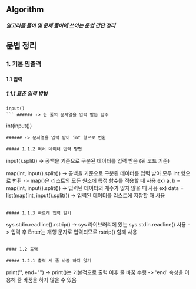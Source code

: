 ## Algorithm

##### 알고리즘 풀이 및 문제 풀이에 쓰이는 문법 간단 정리

## 문법 정리

### 1. 기본 입출력

#### 1.1 입력

##### 1.1.1 표준 입력 방법
```
input()
``` ###### -> 한 줄의 문자열을 입력 받는 함수
```
int(input())
```
###### -> 문자열을 입력 받아 int 형으로 변환

##### 1.1.2 여러 데이터 입력 방법
```
input().split()
  -> 공백을 기준으로 구분된 데이터를 입력 받음 (위 코드 기준)
  
map(int, input().split())
  -> 공백을 기준으로 구분된 데이터를 입력 받아 모두 int 형으로 변환
  -> map()은 리스트의 모든 원소에 특정 함수를 적용할 때 사용
  ex) a, b = map(int, input().split())
    -> 입력된 데이터의 개수가 많지 않을 때 사용
  ex) data = list(map(int, input().split())
    -> 입력된 데이터를 리스트에 저장할 때 사용
```

##### 1.1.3 빠르게 입력 받기
```
sys.stdin.readline().rstrip()
  -> sys 라이브러리에 있는 sys.stdin.readline() 사용
  -> 입력 후 Enter는 개행 문자로 입력되므로 rstrip() 함께 사용
```

#### 1.2 출력

##### 1.2.1 출력 시 줄 바꿈 하지 않기
```
print('', end="")
  -> print()는 기본적으로 출력 이후 줄 바꿈 수행
  -> 'end' 속성을 이용해 줄 바꿈을 하지 않을 수 있음
```
